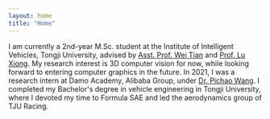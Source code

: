 ```yaml
---
layout: home
title: "Home"
---
```


I am currently a 2nd-year M.Sc. student at the Institute of Intelligent Vehicles, Tongji University, advised by [Asst. Prof. Wei Tian](https://scholar.google.com/citations?user=aYKQn88AAAAJ&hl=en) and [Prof. Lu Xiong](https://www.researchgate.net/scientific-contributions/Lu-Xiong-71708073). My research interest is 3D computer vision for now, while looking forward to entering computer graphics in the future. In 2021, I was a research intern at Damo Academy, Alibaba Group, under [Dr. Pichao Wang](https://wangpichao.github.io/). I completed my Bachelor's degree in vehicle engineering in Tongji University, where I devoted my time to Formula SAE and led the aerodynamics group of TJU Racing. 
